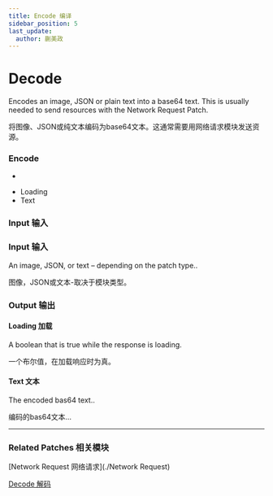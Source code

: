 ```yaml
---
title: Encode 编译
sidebar_position: 5
last_update:
  author: 蒯美政
---
```


# Decode

Encodes an image, JSON or plain text into a base64 text. This is usually needed to send resources with the Network Request Patch.

将图像、JSON或纯文本编码为base64文本。这通常需要用网络请求模块发送资源。

<div className="patch-container">
    <div className="patch processor">
        <h3>Encode</h3>
        <ul className="inputs">
            <li><span></span></li>
        </ul>
        <ul className="outputs">
            <li>Loading<span></span></li>
            <li>Text<span></span></li>
        </ul>
    </div>
</div>

<div className="port-descriptions">
<div className="inputs">

### Input 输入

### Input 输入

An image, JSON, or text – depending on the patch type..

图像，JSON或文本-取决于模块类型。

</div>
<div className="outputs">

### Output 输出

#### Loading 加载

A boolean that is true while the response is loading.

一个布尔值，在加载响应时为真。

#### Text 文本

The encoded bas64 text..

编码的bas64文本…

</div>
</div>

------

### Related Patches 相关模块

[Network Request 网络请求](./Network Request)

[Decode 解码](./Decode)
